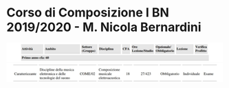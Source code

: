 Corso di Composizione I BN 2019/2020 - M. Nicola Bernardini
==========

<img src="https://github.com/SMERM/BN-Velitchkova/blob/master/Programma%20di%20studi/intestazione.jpeg" widht="100">

<img src="https://github.com/SMERM/BN-Velitchkova/blob/master/Programma%20di%20studi/composizione_IBN.jpeg" length="600">
